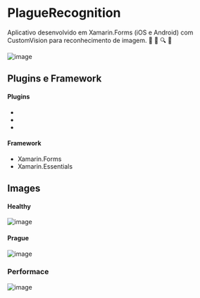 # PlagueRecognition
Aplicativo desenvolvido em Xamarin.Forms (iOS e Android) com CustomVision para reconhecimento de imagem. :seedling: :bug: :mag: :iphone:

![image](https://user-images.githubusercontent.com/52722526/160287168-eed0cd3b-4da4-413b-a1d7-4d6361108fcd.png)

## Plugins e Framework
#### Plugins
- 
- 
- 

#### Framework
- Xamarin.Forms
- Xamarin.Essentials

## Images
#### Healthy
![image](https://user-images.githubusercontent.com/52722526/160287190-db6a0352-a180-4e59-aa9e-395d7254e676.png)

#### Prague
![image](https://user-images.githubusercontent.com/52722526/160287199-c1d55d69-1870-4575-bd1a-e9acf7afcac3.png)

### Performace
![image](https://user-images.githubusercontent.com/52722526/160289685-31dd8857-9365-44da-b1db-d0f35485187b.png)
